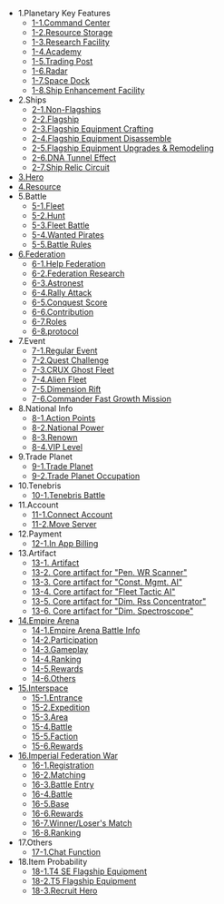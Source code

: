 * 1.Planetary Key Features
  - [1-1.Command Center](eng/101commandcenter.md)
  - [1-2.Resource Storage](eng/102resourcestorage.md)
  - [1-3.Research Facility](eng/103research.md)
  - [1-4.Academy](eng/104academy.md)
  - [1-5.Trading Post](eng/105tradingpost.md)
  - [1-6.Radar](eng/106radar.md)
  - [1-7.Space Dock](eng/107spacedock.md)
  - [1-8.Ship Enhancement Facility](eng/108fleetenhance.md)
* 2.Ships
  - [2-1.Non-Flagships](eng/201normalship.md)
  - [2-2.Flagship](eng/202flagship.md)
  - [2-3.Flagship Equipment Crafting](eng/203flagshipequip.md)
  - [2-4.Flagship Equipment Disassemble](eng/204disassemble.md)
  - [2-5.Flagship Equipment Upgrades & Remodeling](eng/205promotion.md)
  - [2-6.DNA Tunnel Effect](eng/207dnatunnel.md)
  - [2-7.Ship Relic Circuit](eng/206relic.md)
* [3.Hero](eng/300hero.md)
* [4.Resource](eng/400resource.md)
* 5.Battle
  - [5-1.Fleet](eng/501fleetset.md)
  - [5-2.Hunt](eng/502hunt.md)
  - [5-3.Fleet Battle](eng/503fleetbattle.md)
  - [5-4.Wanted Pirates](eng/504wanted.md)
  - [5-5.Battle Rules](eng/506combatrule.md)
* [6.Federation](eng/600fedmain.md)
  - [6-1.Help Federation](eng/601fedhelp.md)
  - [6-2.Federation Research](eng/602fedresearch.md)
  - [6-3.Astronest](eng/604fedastronest.md)
  - [6-4.Rally Attack](eng/605fedrallyattack.md)
  - [6-5.Conquest Score](eng/606fedconquestscore.md)
  - [6-6.Contribution](eng/607fedcontribution.md)
  - [6-7.Roles](eng/608fedpermission.md)
  - [6-8.protocol](eng/609fedprotocol.md)
* 7.Event
  - [7-1.Regular Event](eng/701regularevent.md)
  - [7-2.Quest Challenge](eng/703event.md)
  - [7-3.CRUX Ghost Fleet](eng/704ghostevent.md)
  - [7-4.Alien Fleet](eng/705alien.md)
  - [7-5.Dimension Rift](eng/505rift.md)
  - [7-6.Commander Fast Growth Mission](eng/706CommanderFastGrowthMission.md)
* 8.National Info
  - [8-1.Action Points](eng/801actionpoint.md)
  - [8-2.National Power](eng/802nationalpower.md)
  - [8-3.Renown](eng/803fame.md)
  - [8-4.VIP Level](eng/804viplevel.md)
* 9.Trade Planet
  - [9-1.Trade Planet](eng/1200tradeplanet.md)
  - [9-2.Trade Planet Occupation](eng/1201conquest.md)
* 10.Tenebris
  - [10-1.Tenebris Battle](eng/1300tenebris.md)
* 11.Account
  - [11-1.Connect Account](eng/901connectaccount.md)
  - [11-2.Move Server](eng/902moveserver.md)
* 12.Payment
  - [12-1.In App Billing](eng/1001inappbilling.md)
* 13.Artifact
  - [13-1. Artifact](eng/1400artifact.md)
  - [13-2. Core artifact for "Pen. WR Scanner"](eng/1401artifactpassive.md)
  - [13-3. Core artifact for "Const. Mgmt. AI"](eng/1402artifactpassive.md)
  - [13-4. Core artifact for "Fleet Tactic AI"](eng/1403artifactpassive.md)
  - [13-5. Core artifact for "Dim. Rss Concentrator"](eng/1404artifactpassive.md)
  - [13-6. Core artifact for "Dim. Spectroscope"](eng/1405artifactpassive.md)
* [14.Empire Arena](eng/1500arenamain.md)
  - [14-1.Empire Arena Battle Info](eng/1501arenahowto.md)
  - [14-2.Participation](eng/1502arenastanby.md)
  - [14-3.Gameplay](eng/1503arenaplaying.md)
  - [14-4.Ranking](eng/1504arenarank.md)
  - [14-5.Rewards](eng/1505arenareward.md)
  - [14-6.Others](eng/1506arenaothers.md)
* [15.Interspace](eng/1700itmain.md)
  - [15-1.Entrance](eng/1701itentrance.md)
  - [15-2.Expedition](eng/1702itarmada.md)
  - [15-3.Area](eng/1703itmap.md)
  - [15-4.Battle](eng/1704itbattle.md)
  - [15-5.Faction](eng/1705itfaction.md)
  - [15-6.Rewards](eng/1706itreward.md)  
* [16.Imperial Federation War](eng/1800fedbattlemain.md)
  - [16-1.Registration](eng/1801fedbattleregister.md)
  - [16-2.Matching](eng/1802fedbattlematching.md)
  - [16-3.Battle Entry](eng/1803fedbattleentrance.md)
  - [16-4.Battle](eng/1804fedbattleplaying.md)
  - [16-5.Base](eng/1805fedbattlepoint.md)
  - [16-6.Rewards](eng/1806fedbattlereward.md)
  - [16-7.Winner/Loser's Match](eng/1807fedbattlesub.md)  
  - [16-8.Ranking](eng/1808fedbattleranking.md)  
* 17.Others
  - [17-1.Chat Function](eng/1601otherschatting.md)
* 18.Item Probability
  - [18-1.T4 SE Flagship Equipment](eng/1901enhance4t.md)
  - [18-2.T5 Flagship Equipment](eng/1902enhance5t.md)
  - [18-3.Recruit Hero](eng/1903herorecruit.md)
